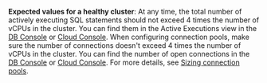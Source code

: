 **Expected values for a healthy cluster**: At any time, the total number of actively executing SQL statements should not exceed 4 times the number of vCPUs in the cluster. You can find them in the Active Executions view in the [DB Console](ui-statements-page.html) or [Cloud Console](../cockroachcloud/statements-page.html). When configuring connection pools, make sure the number of connections doesn't exceed 4 times the number of vCPUs in the cluster. You can find the number of open connections in the [DB Console](ui-sql-dashboard.html#open-sql-sessions) or [Cloud Console](../cockroachcloud/metrics-page.html#sql-open-sessions). For more details, see [Sizing connection pools](connection-pooling.html#sizing-connection-pools).